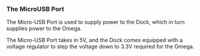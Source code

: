 ### The MicroUSB Port

The Micro-USB Port is used to supply power to the Dock, which in turn supplies power to the Omega.

The Micro-USB Port takes in 5V, and the Dock comes equipped with a voltage regulator to step the voltage down to 3.3V required for the Omega.
